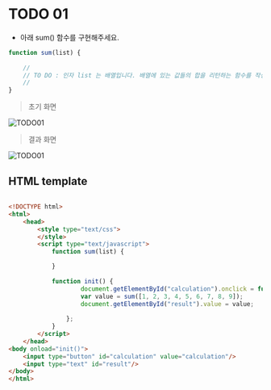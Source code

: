 ﻿TODO 01
========

* 아래 sum() 함수를 구현해주세요.

```javascript
function sum(list) {
	
	//
	// TO DO : 인자 list 는 배열입니다. 배열에 있는 값들의 합을 리턴하는 함수를 작성해주세요.
	//
}

```

> 초기 화면

![TODO01](https://github.com/ByungChangYoo/clipsoft/blob/master/javascript/06/todo/images/todo_01.png)


>  결과 화면

![TODO01](https://github.com/ByungChangYoo/clipsoft/blob/master/javascript/06/todo/images/todo_01_result.png)

## HTML template

```html

<!DOCTYPE html> 
<html>
	<head>
		<style type="text/css">
		</style>
		<script type="text/javascript">
			function sum(list) {

			}
			
			function init() {
					document.getElementById("calculation").onclick = function() {
					var value = sum([1, 2, 3, 4, 5, 6, 7, 8, 9]);
					document.getElementById("result").value = value;
					
				};
			}			
		</script>
	</head>
<body onload="init()">               
	<input type="button" id="calculation" value="calculation"/>        
	<input type="text" id="result"/> 
</body>
</html>

```
